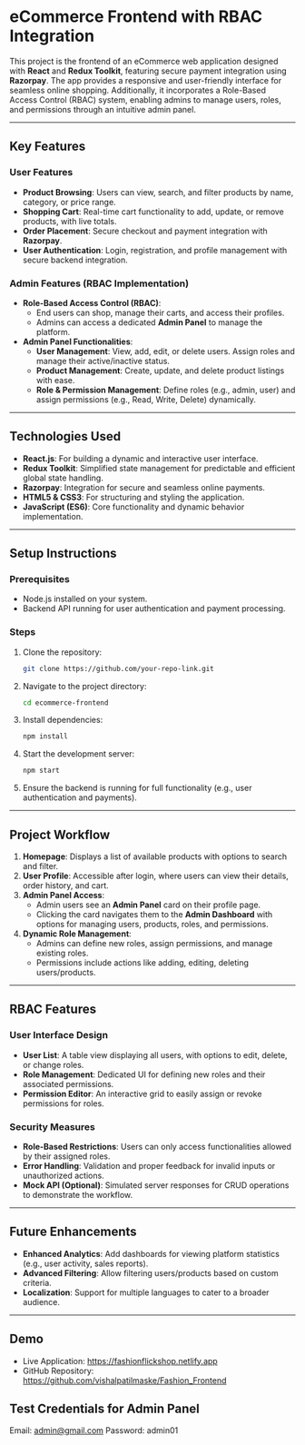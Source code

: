 

# **eCommerce Frontend with RBAC Integration**

This project is the frontend of an eCommerce web application designed with **React** and **Redux Toolkit**, featuring secure payment integration using **Razorpay**. The app provides a responsive and user-friendly interface for seamless online shopping. Additionally, it incorporates a Role-Based Access Control (RBAC) system, enabling admins to manage users, roles, and permissions through an intuitive admin panel.

---

## **Key Features**

### **User Features**
- **Product Browsing**: Users can view, search, and filter products by name, category, or price range.
- **Shopping Cart**: Real-time cart functionality to add, update, or remove products, with live totals.
- **Order Placement**: Secure checkout and payment integration with **Razorpay**.
- **User Authentication**: Login, registration, and profile management with secure backend integration.

### **Admin Features (RBAC Implementation)**
- **Role-Based Access Control (RBAC)**: 
  - End users can shop, manage their carts, and access their profiles.
  - Admins can access a dedicated **Admin Panel** to manage the platform.
- **Admin Panel Functionalities**:
  - **User Management**: View, add, edit, or delete users. Assign roles and manage their active/inactive status.
  - **Product Management**: Create, update, and delete product listings with ease.
  - **Role & Permission Management**: Define roles (e.g., admin, user) and assign permissions (e.g., Read, Write, Delete) dynamically.

---

## **Technologies Used**

- **React.js**: For building a dynamic and interactive user interface.
- **Redux Toolkit**: Simplified state management for predictable and efficient global state handling.
- **Razorpay**: Integration for secure and seamless online payments.
- **HTML5 & CSS3**: For structuring and styling the application.
- **JavaScript (ES6)**: Core functionality and dynamic behavior implementation.

---

## **Setup Instructions**

### Prerequisites
- Node.js installed on your system.
- Backend API running for user authentication and payment processing.

### Steps
1. Clone the repository:
   ```bash
   git clone https://github.com/your-repo-link.git
   ```
2. Navigate to the project directory:
   ```bash
   cd ecommerce-frontend
   ```
3. Install dependencies:
   ```bash
   npm install
   ```
4. Start the development server:
   ```bash
   npm start
   ```
5. Ensure the backend is running for full functionality (e.g., user authentication and payments).

---

## **Project Workflow**

1. **Homepage**: Displays a list of available products with options to search and filter.
2. **User Profile**: Accessible after login, where users can view their details, order history, and cart.
3. **Admin Panel Access**:
   - Admin users see an **Admin Panel** card on their profile page.
   - Clicking the card navigates them to the **Admin Dashboard** with options for managing users, products, roles, and permissions.
4. **Dynamic Role Management**:
   - Admins can define new roles, assign permissions, and manage existing roles.
   - Permissions include actions like adding, editing, deleting users/products.

---

## **RBAC Features**

### **User Interface Design**
- **User List**: A table view displaying all users, with options to edit, delete, or change roles.
- **Role Management**: Dedicated UI for defining new roles and their associated permissions.
- **Permission Editor**: An interactive grid to easily assign or revoke permissions for roles.

### **Security Measures**
- **Role-Based Restrictions**: Users can only access functionalities allowed by their assigned roles.
- **Error Handling**: Validation and proper feedback for invalid inputs or unauthorized actions.
- **Mock API (Optional)**: Simulated server responses for CRUD operations to demonstrate the workflow.

---

## **Future Enhancements**
- **Enhanced Analytics**: Add dashboards for viewing platform statistics (e.g., user activity, sales reports).
- **Advanced Filtering**: Allow filtering users/products based on custom criteria.
- **Localization**: Support for multiple languages to cater to a broader audience.

---

## **Demo**

- Live Application: https://fashionflickshop.netlify.app
- GitHub Repository: https://github.com/vishalpatilmaske/Fashion_Frontend

## **Test Credentials for Admin Panel**
Email: admin@gmail.com
Password: admin01




